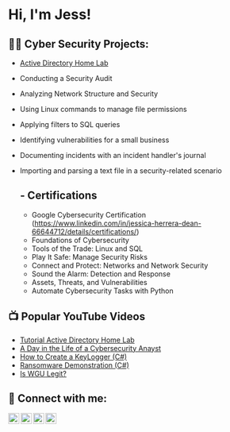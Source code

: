 <h1>Hi, I'm Jess! 

<h2>👨‍💻 Cyber Security Projects:</h2>

  - [Active Directory Home Lab](https://github.com/joshmadakor1/Algorithms-Practice)
  - Conducting a Security Audit
  - Analyzing Network Structure and Security
  - Using Linux commands to manage file permissions
  - Applying filters to SQL queries
  - Identifying vulnerabilities for a small business
  - Documenting incidents with an incident handler's journal
  - Importing and parsing a text file in a security-related scenario

    <h2> - Certifications</h2> 
    
    - Google Cybersecurity Certification (https://www.linkedin.com/in/jessica-herrera-dean-66644712/details/certifications/)
    - Foundations of Cybersecurity
    - Tools of the Trade: Linux and SQL
    - Play It Safe: Manage Security Risks
    - Connect and Protect: Networks and Network Security
    - Sound the Alarm: Detection and Response
    - Assets, Threats, and Vulnerabilities
    - Automate Cybersecurity Tasks with Python

<h2>📺 Popular YouTube Videos</h2>

- [Tutorial Active Directory Home Lab](https://www.youtube.com/watch?v=a83ASGn_V_s)
- [A Day in the Life of a Cybersecurity Anayst](https://www.youtube.com/watch?v=uHy3oM7NnoU)
- [How to Create a KeyLogger (C#)](https://www.youtube.com/watch?v=N-L9hklSlNk)
- [Ransomware Demonstration (C#)](https://www.youtube.com/watch?v=OfvdQeh79s0)
- [Is WGU Legit?](https://www.youtube.com/watch?v=E2MwRWxDBkA)

<h2> 🤳 Connect with me:</h2>

[<img align="left" alt="JoshMadakor | YouTube" width="22px" src="https://cdn.jsdelivr.net/npm/simple-icons@v3/icons/youtube.svg" />][youtube]
[<img align="left" alt="JoshMadakor | Twitter" width="22px" src="https://cdn.jsdelivr.net/npm/simple-icons@v3/icons/twitter.svg" />][twitter]
[<img align="left" alt="JoshMadakor | LinkedIn" width="22px" src="https://cdn.jsdelivr.net/npm/simple-icons@v3/icons/linkedin.svg" />][linkedin]
[<img align="left" alt="JoshMadakor | Instagram" width="22px" src="https://cdn.jsdelivr.net/npm/simple-icons@v3/icons/instagram.svg" />][instagram]

[twitter]: https://twitter.com/joshmadakor
[youtube]: https://www.youtube.com/c/joshmadakor
[instagram]: https://www.instagram.com/joshmadakor/
[linkedin]: https://linkedin.com/in/joshmadakor

<!--
**joshmadakor1/joshmadakor1** is a ✨ _special_ ✨ repository because its `README.md` (this file) appears on your GitHub profile.

Here are some ideas to get you started:

- 🔭 I’m currently working on ...
- 🌱 I’m currently learning ...
- 👯 I’m looking to collaborate on ...
- 🤔 I’m looking for help with ...
- 💬 Ask me about ...
- 📫 How to reach me: ...
- 😄 Pronouns: ...
- ⚡ Fun fact: ...
-->
